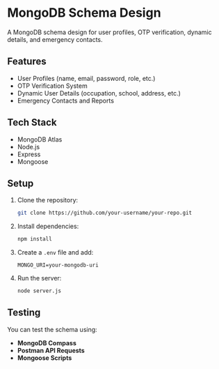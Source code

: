 # MongoDB Schema Design

A MongoDB schema design for user profiles, OTP verification, dynamic details, and emergency contacts.

## Features
- User Profiles (name, email, password, role, etc.)
- OTP Verification System
- Dynamic User Details (occupation, school, address, etc.)
- Emergency Contacts and Reports

## Tech Stack
- MongoDB Atlas
- Node.js
- Express
- Mongoose

## Setup
1. Clone the repository:
   ```sh
   git clone https://github.com/your-username/your-repo.git
   ```
2. Install dependencies:
   ```sh
   npm install
   ```
3. Create a `.env` file and add:
   ```
   MONGO_URI=your-mongodb-uri
   ```
4. Run the server:
   ```sh
   node server.js
   ```

## Testing
You can test the schema using:
- **MongoDB Compass**
- **Postman API Requests**
- **Mongoose Scripts**
